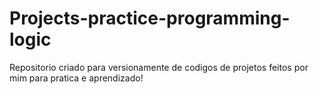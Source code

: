 # Projects-practice-programming-logic
Repositorio criado para versionamente de codigos de projetos feitos por mim para pratica e aprendizado!
